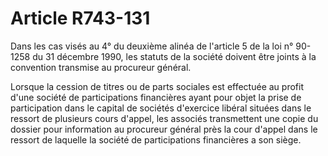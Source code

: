 # Article R743-131

Dans les cas visés au 4° du deuxième alinéa de l'article 5 de la loi n° 90-1258 du 31 décembre 1990, les statuts de la société doivent être joints à la convention transmise au procureur général.

Lorsque la cession de titres ou de parts sociales est effectuée au profit d'une société de participations financières ayant pour objet la prise de participation dans le capital de sociétés d'exercice libéral situées dans le ressort de plusieurs cours d'appel, les associés transmettent une copie du dossier pour information au procureur général près la cour d'appel dans le ressort de laquelle la société de participations financières a son siège.
